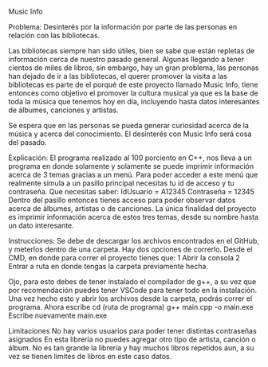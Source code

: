 Music Info

Problema: Desinterés por la información por parte de las personas en relación con las bibliotecas.


Las bibliotecas siempre han sido útiles, bien se sabe que están repletas de información cerca de nuestro pasado general. Algunas llegando a tener cientos de miles de libros, sin embargo, hay un gran problema, las personas han dejado de ir a las bibliotecas, el querer promover la visita a las bibliotecas es parte de el porqué de este proyecto llamado Music Info, tiene entonces como objetivo el promover la cultura musical ya que es la base de toda la música que tenemos hoy en día, incluyendo hasta datos interesantes de álbumes, canciones y artistas. 


Se espera que en las personas se pueda generar curiosidad acerca de la música y acerca del conocimiento. El desinterés con Music Info será cosa del pasado.



Explicación:
El programa realizado al 100 porciento en C++, nos lleva a un programa en donde solamente y solamente se puede imprimir información acerca de 3 temas gracias a un menú. Para poder acceder a este menú que realmente simula a un pasillo principal necesitas tu id de acceso y tu contraseña. 
Que necesitas saber: IdUsuario = A12345 Contraseña = 12345
Dentro del pasillo entonces tienes acceso para poder observar datos acerca de álbumes, artistas o de canciones. 
La única finalidad del proyecto es imprimir información acerca de estos tres temas, desde su nombre hasta un dato interesante.



Instrucciones:
Se debe de descargar los archivos encontrados en el GitHub, y meterlos dentro de una carpeta.
Hay dos opciones de correrlo.
Desde el CMD, en donde para correr el proyecto tienes que:
1 Abrir la consola
2 Entrar a ruta en donde tengas la carpeta previamente hecha.

Ojo, para esto debes de tener instalado el compilador de g++, a su vez que por recomendación puedes tener VSCode para tener todo en la instalación. Una vez hecho esto y abrir los archivos desde la carpeta, podrás correr el programa.
Ahora escribe cd (ruta de programa) g++ main.cpp -o main.exe
Escribe nuevamente main.exe


Limitaciones
No hay varios usuarios para poder tener distintas contraseñas asignados
En esta librería no puedes agregar otro tipo de artista, canción o álbum.
No es tan grande la librería y hay muchos libros repetidos aun, a su vez se tienen limites de libros en este caso datos. 
